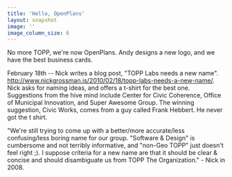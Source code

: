 ```yaml
---
title: 'Hello, OpenPlans'
layout: snapshot
image: ''
image_column_size: 6
---
```


No more TOPP, we're now OpenPlans. Andy designs a new logo, and we have the best business cards.

February 18th -- Nick writes a blog post, "TOPP Labs needs a new name".  http://www.nickgrossman.is/2010/02/18/topp-labs-needs-a-new-name/. Nick asks for naming ideas, and offers a t-shirt for the best one. Suggestions from the hive mind include Center for Civic Coherence, Office of Municipal Innovation, and Super Awesome Group. The winning suggestion, Civic Works, comes from a guy called Frank Hebbert. He never got the t shirt.

"We're still trying to come up with a better/more accurate/less confusing/less boring name for our group.  "Software & Design" is cumbersome and not terribly informative, and "non-Geo TOPP" just doesn't feel right ;).  I suppose criteria for a new name are that it should be clear & concise and should disambiguate us from TOPP The Organization." - Nick in 2008.
